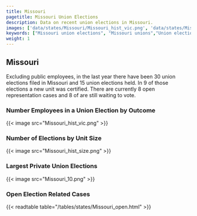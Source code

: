 ```yaml
---
title: Missouri
pagetitle: Missouri Union Elections
description: Data on recent union elections in Missouri.
images: ['data/states/Missouri/Missouri_hist_vic.png', 'data/states/Missouri/Missouri_hist_size.png', 'data/states/Missouri/Missouri_10.png']
keywords: ["Missouri union elections", "Missouri unions","Union elections"]
weight: 1
---
```

##  Missouri

Excluding public employees, in the last year there have been 30 union elections filed in Missouri and 15 union elections held. In 9 of those elections a new unit was certified. There are currently 8 open representation cases and 8 of are still waiting to vote.

### Number Employees in a Union Election by Outcome
{{< image src="Missouri_hist_vic.png" >}}

### Number of Elections by Unit Size
{{< image src="Missouri_hist_size.png" >}}

### Largest Private Union Elections
{{< image src="Missouri_10.png" >}}

### Open Election Related Cases
{{< readtable table="/tables/states/Missouri_open.html" >}}

